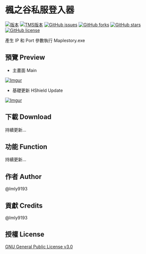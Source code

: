 # 楓之谷私服登入器

[![版本](https://img.shields.io/badge/版本-1.0.1-blue.svg?style=flat-square)](#)
[![TMS版本](https://img.shields.io/badge/TMS-113-blue.svg?style=flat-square)](#)
[![GitHub issues](https://img.shields.io/github/issues/lmly9193/MapleStory-Launcher.svg?style=flat-square)](https://github.com/lmly9193/MapleStory-Launcher/issues)
[![GitHub forks](https://img.shields.io/github/forks/lmly9193/MapleStory-Launcher.svg?style=flat-square)](https://github.com/lmly9193/MapleStory-Launcher/network)
[![GitHub stars](https://img.shields.io/github/stars/lmly9193/MapleStory-Launcher.svg?style=flat-square)](https://github.com/lmly9193/MapleStory-Launcher/stargazers)
[![GitHub license](https://img.shields.io/github/license/lmly9193/MapleStory-Launcher.svg?style=flat-square)](https://github.com/lmly9193/MapleStory-Launcher/blob/master/LICENSE)

產生 IP 和 Port 參數執行 Maplestory.exe

## 預覽 Preview
* 主畫面 Main

[![Imgur](https://i.imgur.com/hOEedB5.jpg)](#)

* 基礎更新 HShield Update

[![Imgur](https://i.imgur.com/lE3k6zM.jpg)](#)

## 下載 Download
持續更新...

## 功能 Function
持續更新...

## 作者 Author
@lmly9193

## 貢獻 Credits
@lmly9193

## 授權 License
[GNU General Public License v3.0](LICENSE)
